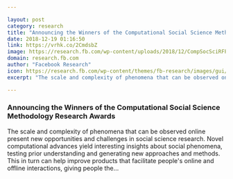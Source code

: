 ```yaml
---

layout: post
category: research
title: "Announcing the Winners of the Computational Social Science Methodology Research Awards"
date: 2018-12-19 01:16:50
link: https://vrhk.co/2CmdsbZ
image: https://research.fb.com/wp-content/uploads/2018/12/CompSocSciRFP2.jpg
domain: research.fb.com
author: "Facebook Research"
icon: https://research.fb.com/wp-content/themes/fb-research/images/gui/facebook.ico
excerpt: "The scale and complexity of phenomena that can be observed online present new opportunities and challenges in social science research. Novel computational advances yield interesting insights about social phenomena, testing prior understanding and generating new approaches and methods. This in turn can help improve products that facilitate people's online and offline interactions, giving people the…"

---
```


### Announcing the Winners of the Computational Social Science Methodology Research Awards

The scale and complexity of phenomena that can be observed online present new opportunities and challenges in social science research. Novel computational advances yield interesting insights about social phenomena, testing prior understanding and generating new approaches and methods. This in turn can help improve products that facilitate people's online and offline interactions, giving people the…